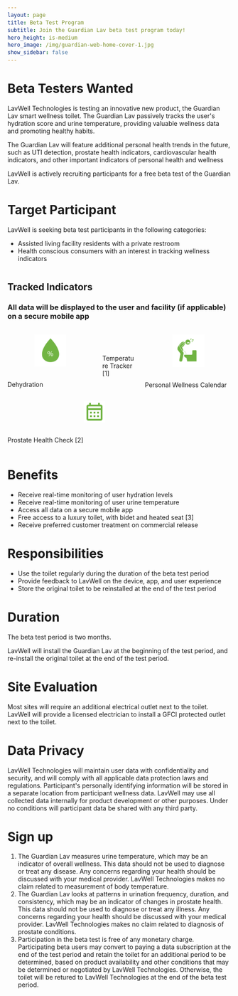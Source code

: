 ```yaml
---
layout: page
title: Beta Test Program
subtitle: Join the Guardian Lav beta test program today!
hero_height: is-medium
hero_image: /img/guardian-web-home-cover-1.jpg
show_sidebar: false
---
```


# Beta Testers Wanted
LavWell Technologies is testing an innovative new product, the Guardian Lav smart wellness toilet.  The Guardian Lav passively tracks the user's hydration score and urine temperature, providing valuable wellness data and promoting healthy habits.

The Guardian Lav will feature additional personal health trends in the future, such as UTI detection, prostate health indicators, cardiovascular health indicators, and other important indicators of personal health and wellness

LavWell is actively recruiting participants for a free beta test of the Guardian Lav.

# Target Participant
LavWell is seeking beta test participants in the following categories:
- Assisted living facility residents with a private restroom
- Health conscious consumers with an interest in tracking wellness indicators


<section class="section" is-medium>
    <div class="columns">
        <div class="column" is-full>
            <div class="content">
                <h2 class="has-text-centered">Tracked Indicators</h2>
                <h3 class="has-text-centered">All data will be displayed to the user and facility (if applicable) on a secure mobile app</h3>
            </div>
        </div>
    </div>
    <div class="columns is-multiline is-centered">
        <div class="column is-4 has-text-centered">
            <div class="columns">
                <div class="column is-3"></div>
                <div class="column is-6">
                    <figure class="image is-4 is-square">
                        <img src="/img/icons/dehydration.svg" alt="picture" class="image-responsive">
                    </figure>
                </div>
                <div class="column is-3"></div>
            </div>
            <p class="title is-5">Dehydration</p>
        </div>
        <div class="column is-4 has-text-centered">
            <div class="columns">
                <div class="column is-3"></div>
                <div class="column is-6">
                    <figure class="image is-4 is-square">
                        <img src="/img/icons/temperature.svg" alt="picture" class="image-responsive">
                    </figure>
                </div>
                <div class="column is-3"></div>
            </div>
            <p class="title is-5">Temperature Tracker [1]</p>
        </div>
                <div class="column is-4 has-text-centered">
            <div class="columns">
                <div class="column is-3"></div>
                <div class="column is-6">
                    <figure class="image is-4 is-square">
                        <img src="/img/icons/urinary-tract-function.svg" alt="picture" class="image-responsive">
                    </figure>
                </div>
                <div class="column is-3"></div>
            </div>
            <p class="title is-5">Personal Wellness Calendar</p>
        </div>
                </div>
                <div class="column is-4 has-text-centered">
            <div class="columns">
                <div class="column is-3"></div>
                <div class="column is-6">
                    <figure class="image is-4 is-square">
                        <img src="/img/icons/calendar_month.svg" alt="picture" class="image-responsive">
                    </figure>
                </div>
                <div class="column is-3"></div>
            </div>
            <p class="title is-5">Prostate Health Check [2]</p>
        </div>
    </div>
</section>

# Benefits
- Receive real-time monitoring of user hydration levels
- Receive real-time monitoring of user urine temperature
- Access all data on a secure mobile app
- Free access to a luxury toilet, with bidet and heated seat [3]
- Receive preferred customer treatment on commercial release

# Responsibilities
- Use the toilet regularly during the duration of the beta test period
- Provide feedback to LavWell on the device, app, and user experience
- Store the original toilet to be reinstalled at the end of the test period

# Duration
The beta test period is two months.

LavWell will install the Guardian Lav at the beginning of the test period, and re-install the original toilet at the end of the test period.

# Site Evaluation
Most sites will require an additional electrical outlet next to the toilet.  LavWell will provide a licensed electrician to install a GFCI protected outlet next to the toilet.

# Data Privacy
LavWell Technologies will maintain user data with confidentiality and security, and will comply with all applicable data protection laws and regulations.  Participant's personally identifying information will be stored in a separate location from participant wellness data.  LavWell may use all collected data internally for product development or other purposes.  Under no conditions will participant data be shared with any third party.

# Sign up
<div id="formkeep-embed" data-formkeep-url="https://formkeep.com/p/d1952ecdaad54b0d412d8f1174db8024?embedded=1"></div>

<script type="text/javascript" src="https://pym.nprapps.org/pym.v1.min.js"></script>
<script type="text/javascript" src="https://formkeep-production-herokuapp-com.global.ssl.fastly.net/formkeep-embed.js"></script>

<!-- Get notified when the form is submitted, add your own code below: -->
<script>
const formkeepEmbed = document.querySelector('#formkeep-embed')

formkeepEmbed.addEventListener('formkeep-embed:submitting', _event => {
  console.log('Submitting form...')
})

formkeepEmbed.addEventListener('formkeep-embed:submitted', _event => {
  console.log('Submitted form...')
})
</script>

1. The Guardian Lav measures urine temperature, which may be an indicator of overall wellness.  This data should not be used to diagnose or treat any disease.  Any concerns regarding your health should be discussed with your medical provider.  LavWell Technologies makes no claim related to measurement of body temperature.
2. The Guardian Lav looks at patterns in urination frequency, duration, and consistency, which may be an indicator of changes in prostate health.  This data should not be used to diagnose or treat any illness.  Any concerns regarding your health should be discussed with your medical provider.  LavWell Technologies makes no claim related to diagnosis of prostate conditions.
3. Participation in the beta test is free of any monetary charge. Participating beta users may convert to paying a data subscription at the end of the test period and retain the toilet for an additional period to be determined, based on product availability and other conditions that may be determined or negotiated by LavWell Technologies.  Otherwise, the toilet will be retured to LavWell Technologies at the end of the beta test period.